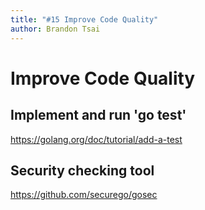 ```yaml
---
title: "#15 Improve Code Quality"
author: Brandon Tsai
---
```


Improve Code Quality
======

Implement and run 'go test'
--------------------------

https://golang.org/doc/tutorial/add-a-test



Security checking tool
-------

https://github.com/securego/gosec